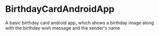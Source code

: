 # BirthdayCardAndroidApp
A basic birthday card android app, which shows a birthday image along with the birthday wish message and the sender's name

